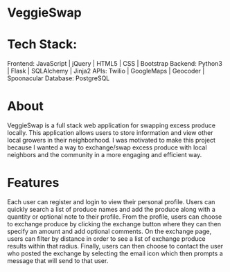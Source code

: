 # VeggieSwap
# Tech Stack:
Frontend: JavaScript | jQuery | HTML5 | CSS | Bootstrap
Backend: Python3 | Flask | SQLAlchemy | Jinja2
APIs: Twilio | GoogleMaps | Geocoder | Spoonacular
Database: PostgreSQL


# About
VeggieSwap is a full stack web application for swapping excess produce locally. This application allows users to store information and view other local growers in their neighborhood. I was motivated to make this project because I wanted a way to exchange/swap excess produce with local neighbors and the community in a more engaging and efficient way.



# Features
Each user can register and login to view their personal profile. Users can quickly search a list of produce names and add the produce along with a quantity or optional note to their profile.  From the profile, users can choose to exchange produce by clicking the exchange button where they can then specify an amount and add optional comments. On the exchange page, users can filter by distance in order to see a list of exchange produce results within that radius. Finally, users can then choose to contact the user who posted the exchange by selecting the email icon which then prompts a message that will send to that user.




